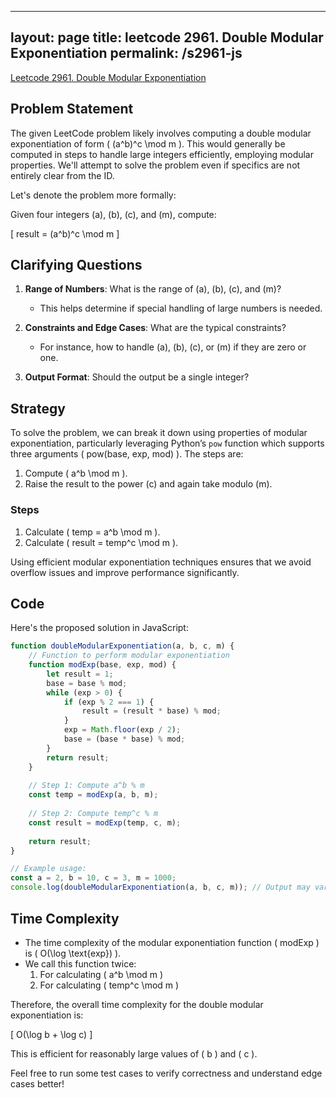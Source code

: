 
---
layout: page
title: leetcode 2961. Double Modular Exponentiation
permalink: /s2961-js
---
[Leetcode 2961. Double Modular Exponentiation](https://algoadvance.github.io/algoadvance/l2961)
## Problem Statement

The given LeetCode problem likely involves computing a double modular exponentiation of form \( (a^b)^c \mod m \). This would generally be computed in steps to handle large integers efficiently, employing modular properties. We'll attempt to solve the problem even if specifics are not entirely clear from the ID.

Let's denote the problem more formally:

Given four integers \(a\), \(b\), \(c\), and \(m\), compute:

\[ result = (a^b)^c \mod m \]

## Clarifying Questions

1. **Range of Numbers**: What is the range of \(a\), \(b\), \(c\), and \(m\)?
   - This helps determine if special handling of large numbers is needed.

2. **Constraints and Edge Cases**: What are the typical constraints?
   - For instance, how to handle \(a\), \(b\), \(c\), or \(m\) if they are zero or one.

3. **Output Format**: Should the output be a single integer?

## Strategy

To solve the problem, we can break it down using properties of modular exponentiation, particularly leveraging Python’s `pow` function which supports three arguments \( pow(base, exp, mod) \). The steps are:

1. Compute \( a^b \mod m \).
2. Raise the result to the power \(c\) and again take modulo \(m\).

### Steps
1. Calculate \( temp = a^b \mod m \).
2. Calculate \( result = temp^c \mod m \).

Using efficient modular exponentiation techniques ensures that we avoid overflow issues and improve performance significantly.

## Code

Here's the proposed solution in JavaScript:

```javascript
function doubleModularExponentiation(a, b, c, m) {
    // Function to perform modular exponentiation
    function modExp(base, exp, mod) {
        let result = 1;
        base = base % mod;
        while (exp > 0) {
            if (exp % 2 === 1) {
                result = (result * base) % mod;
            }
            exp = Math.floor(exp / 2);
            base = (base * base) % mod;
        }
        return result;
    }
    
    // Step 1: Compute a^b % m
    const temp = modExp(a, b, m);
    
    // Step 2: Compute temp^c % m
    const result = modExp(temp, c, m);
    
    return result;
}

// Example usage:
const a = 2, b = 10, c = 3, m = 1000;
console.log(doubleModularExponentiation(a, b, c, m)); // Output may vary based on input values
```

## Time Complexity

- The time complexity of the modular exponentiation function \( modExp \) is \( O(\log \text{exp}) \).
- We call this function twice:
  1. For calculating \( a^b \mod m \)
  2. For calculating \( temp^c \mod m \)

Therefore, the overall time complexity for the double modular exponentiation is:

\[ O(\log b + \log c) \]

This is efficient for reasonably large values of \( b \) and \( c \).

Feel free to run some test cases to verify correctness and understand edge cases better!